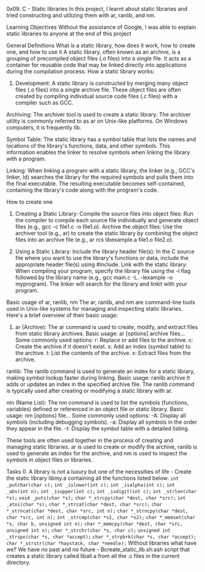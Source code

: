 0x09. C - Static libraries
In this project, I learnt about static libraries and tried constructing and utilizing them with ar, ranlib, and nm.

Learning Objectives
Without the assistance of Google, I was able to explain static libraries to anyone at the end of this project

General Definitions
What is a static library, how does it work, how to create one, and how to use it
A static library, often known as an archive, is a grouping of precompiled object files (.o files) into a single file. It acts as a container for reusable code that may be linked directly into applications during the compilation process.
How a static library works:
1. Development: A static library is constructed by merging many object files (.o files) into a single archive file. These object files are often created by compiling individual source code files (.c files) with a compiler such as GCC.

Archiving: The archiver tool is used to create a static library. The archiver utility is commonly referred to as ar on Unix-like platforms. On Windows computers, it is frequently lib.

Symbol Table: The static library has a symbol table that lists the names and locations of the library's functions, data, and other symbols. This information enables the linker to resolve symbols when linking the library with a program.

Linking: When linking a program with a static library, the linker (e.g., GCC's linker, ld) searches the library for the required symbols and pulls them into the final executable. The resulting executable becomes self-contained, containing the library's code along with the program's code.

How to create one
1. Creating a Static Library: Compile the source files into object files: Run the compiler to compile each source file individually and generate object files (e.g., gcc -c file1.c -o file1.o). Archive the object files: Use the archiver tool (e.g., ar) to create the static library by combining the object files into an archive file (e.g., ar rcs libexample.a file1.o file2.o).

2. Using a Static Library: Include the library header file(s): In the C source file where you want to use the library's functions or data, include the appropriate header file(s) using #include. Link with the static library: When compiling your program, specify the library file using the -l flag followed by the library name (e.g., gcc main.c -L. -lexample -o myprogram). The linker will search for the library and linkit with your program.

Basic usage of ar, ranlib, nm
The ar, ranlib, and nm are command-line tools used in Unix-like systems for managing and inspecting static libraries. Here's a brief overview of their basic usage:

1. ar (Archive): The ar command is used to create, modify, and extract files from static library archives. Basic usage: ar [options] archive files... Some commonly used options: r: Replace or add files to the archive. c: Create the archive if it doesn't exist. s: Add an index (symbol table) to the archive. t: List the contents of the archive. x: Extract files from the archive.

ranlib: The ranlib command is used to generate an index for a static library, making symbol lookup faster during linking. Basic usage: ranlib archive It adds or updates an index in the specified archive file. The ranlib command is typically used after creating or modifying a static library with ar.

nm (Name List): The nm command is used to list the symbols (functions, variables) defined or referenced in an object file or static library. Basic usage: nm [options] file... Some commonly used options: -A: Display all symbols (including debugging symbols). -a: Display all symbols in the order they appear in the file. -t: Display the symbol table with a detailed listing.

These tools are often used together in the process of creating and managing static libraries. ar is used to create or modify the archive, ranlib is used to generate an index for the archive, and nm is used to inspect the symbols in object files or libraries.

Tasks
0. A library is not a luxury but one of the necessities of life - Create the static library libmy.a containing all the functions listed below:
`int _putchar(char c);`
`int _islower(int c);`
`int _isalpha(int c);`
`int _abs(int n);`
`int _isupper(int c);`
`int _isdigit(int c);`
`int _strlen(char *s);`
`void _puts(char *s);`
`char *_strcpy(char *dest, char *src);`
`int _atoi(char *s);`
`char *_strcat(char *dest, char *src);`
`char *_strncat(char *dest, char *src, int n);`
`char *_strncpy(char *dest, char *src, int n);`
`int _strcmp(char *s1, char *s2);`
`char *_memset(char *s, char b, unsigned int n);`
`char *_memcpy(char *dest, char *src, unsigned int n);`
`char *_strchr(char *s, char c);`
`unsigned int _strspn(char *s, char *accept);`
`char *_strpbrk(char *s, char *accept);`
`char *_strstr(char *haystack, char *needle);`
Without libraries what have we? We have no past and no future - Bcreate_static_lib.sh:ash script that creates a static library called liball.a from all the .c files in the current directory.
